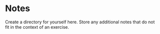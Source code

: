 Notes
=====

Create a directory for yourself here. Store any additional notes that
do not fit in the context of an exercise.

